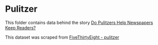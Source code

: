 # Pulitzer

This folder contains data behind the story [Do Pulitzers Help Newspapers Keep Readers?](https://fivethirtyeight.com/features/do-pulitzers-help-newspapers-keep-readers/)

This dataset was scraped from [FiveThirtyEight - pulitzer](https://github.com/fivethirtyeight/data/tree/master/pulitzer)